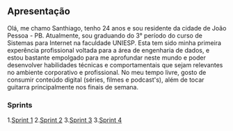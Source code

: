 ## Apresentação

Olá, me chamo Santhiago, tenho 24 anos e sou residente da cidade de João Pessoa - PB. Atualmente, sou graduando do 3° período do curso de Sistemas para Internet na faculdade UNIESP. Esta tem sido minha primeira experência profissional voltada para a área de engenharia de dados, e estou bastante empolgado para me aprofundar neste mundo e poder desenvolver habilidades técnicas e comportamentais que sejam relevantes no ambiente corporativo e profissional. No meu tempo livre, gosto de consumir conteúdo digital (séries, filmes e podcast's), além de tocar guitarra principalmente nos finais de semana.


### Sprints

1.[Sprint 1](./Sprint%201/README.md)
2.[Sprint 2](./Sprint%202/README.md)
3.[Sprint 3](./Sprint%203/README.md)
3.[Sprint 4](./Sprint%204/README.md)